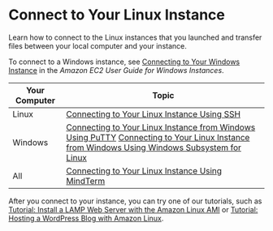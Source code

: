 # Connect to Your Linux Instance<a name="AccessingInstances"></a>

Learn how to connect to the Linux instances that you launched and transfer files between your local computer and your instance\.

To connect to a Windows instance, see [Connecting to Your Windows Instance](http://docs.aws.amazon.com/AWSEC2/latest/WindowsGuide/connecting_to_windows_instance.html) in the *Amazon EC2 User Guide for Windows Instances*\.


| Your Computer | Topic | 
| --- | --- | 
|  Linux  |  [Connecting to Your Linux Instance Using SSH](AccessingInstancesLinux.md)  | 
|  Windows  |  [Connecting to Your Linux Instance from Windows Using PuTTY](putty.md) [Connecting to Your Linux Instance from Windows Using Windows Subsystem for Linux](WSL.md)  | 
|  All  |  [Connecting to Your Linux Instance Using MindTerm](mindterm.md)  | 

After you connect to your instance, you can try one of our tutorials, such as [Tutorial: Install a LAMP Web Server with the Amazon Linux AMI](install-LAMP.md) or [Tutorial: Hosting a WordPress Blog with Amazon Linux](hosting-wordpress.md)\.